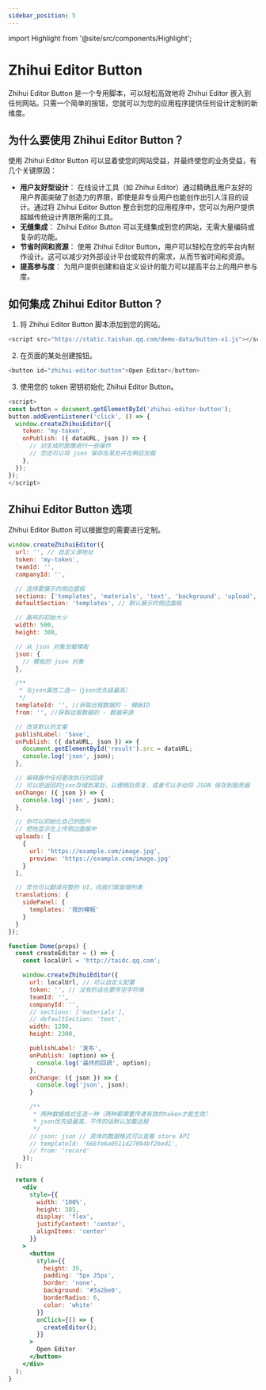 ```yaml
---
sidebar_position: 5
---
```


import Highlight from '@site/src/components/Highlight';


# Zhihui Editor Button

<Highlight color="#dfd9fe">Zhihui Editor Button</Highlight> 是一个专用脚本，可以轻松高效地将 Zhihui Editor 嵌入到任何网站。只需一个简单的按钮，您就可以为您的应用程序提供任何设计定制的新维度。

## 为什么要使用 Zhihui Editor Button？

使用 Zhihui Editor Button 可以显着使您的网站受益，并最终使您的业务受益，有几个关键原因：

- **用户友好型设计**： 在线设计工具（如 Zhihui Editor）通过精确且用户友好的用户界面突破了创造力的界限，即使是非专业用户也能创作出引人注目的设计。通过将 Zhihui Editor Button 整合到您的应用程序中，您可以为用户提供超越传统设计界限所需的工具。
- **无缝集成**： Zhihui Editor Button 可以无缝集成到您的网站，无需大量编码或复杂的功能。
- **节省时间和资源**： 使用 Zhihui Editor Button，用户可以轻松在您的平台内制作设计。这可以减少对外部设计平台或软件的需求，从而节省时间和资源。
- **提高参与度**： 为用户提供创建和自定义设计的能力可以提高平台上的用户参与度。

## 如何集成 Zhihui Editor Button？

1. 将 Zhihui Editor Button 脚本添加到您的网站。

```js
<script src="https://static.taishan.qq.com/demo-data/button-v1.js"></script>
```

2. 在页面的某处创建按钮。

```js
<button id="zhihui-editor-button">Open Editor</button>
```

3. 使用您的 token 密钥初始化 Zhihui Editor Button。

```js
<script>
const button = document.getElementById('zhihui-editor-button');
button.addEventListener('click', () => {
  window.createZhihuiEditor({
    token: 'my-token',
    onPublish: ({ dataURL, json }) => {
      // 对生成的图像进行一些操作
      // 您还可以将 json 保存在某处并在稍后加载
    },
  });
});
</script>
```

## Zhihui Editor Button 选项

Zhihui Editor Button 可以根据您的需要进行定制。

```js
window.createZhihuiEditor({
  url: '', // 自定义源地址
  token: 'my-token',
  teamId: '',
  companyId: '',

  // 选择要展示的侧边面板
  sections: ['templates', 'materials', 'text', 'background', 'upload', 'layers', 'layers', 'size', 'shapes'],
  defaultSection: 'templates', // 默认展示的侧边面板

  // 画布的初始大小
  width: 500,
  height: 300,

  // 从 json 对象加载模板
  json: {
    // 模板的 json 对象
  },

  /**
   * 与json属性二选一（json优先级最高）
   */
  templateId: '', //获取远程数据的 - 模板ID
  from: '', //获取远程数据的 - 数据来源

  // 改变默认的文案
  publishLabel: 'Save',
  onPublish: ({ dataURL, json }) => {
    document.getElementById('result').src = dataURL;
    console.log('json', json);
  },

  // 编辑器中任何更改执行的回调
  // 可以把返回的json存储到某处，以便稍后恢复，或者可以手动将 JSON 保存到服务器
  onChange: ({ json }) => {
    console.log('json', json);
  },

  // 你可以初始化自己的图片
  // 把他显示在上传侧边面板中
  uploads: [
    {
      url: 'https://example.com/image.jpg',
      preview: 'https://example.com/image.jpg'
    }
  ],

  // 您也可以翻译完整的 UI，向我们索取键列表
  translations: {
    sidePanel: {
      templates: '我的模板'
    }
  }
});
```

```jsx live
function Dome(props) {
  const createEditor = () => {
    const localUrl = 'http://taidc.qq.com';

    window.createZhihuiEditor({
      url: localUrl, // 可以自定义配置
      token: '', // 没有的话也要传空字符串
      teamId: '',
      companyId: '',
      // sections: ['materials'],
      // defaultSection: 'text',
      width: 1200,
      height: 2300,

      publishLabel: '发布',
      onPublish: (option) => {
        console.log('最终的回调', option);
      },
      onChange: ({ json }) => {
        console.log('json', json);
      }

      /**
       * 两种数据格式任选一种（两种都需要传递有效的token才能生效）
       * json优先级最高，不传的话默认加载远程
       */
      // json: json // 具体的数据格式可以查看 store API
      // templateId: '666fe6a0511d27094bf2bed1',
      // from: 'record'
    });
  };

  return (
    <div
      style={{
        width: '100%',
        height: 385,
        display: 'flex',
        justifyContent: 'center',
        alignItems: 'center'
      }}
    >
      <button
        style={{
          height: 35,
          padding: '5px 25px',
          border: 'none',
          background: '#3a2be0',
          borderRadius: 6,
          color: 'white'
        }}
        onClick={() => {
          createEditor();
        }}
      >
        Open Editor
      </button>
    </div>
  );
}
```
